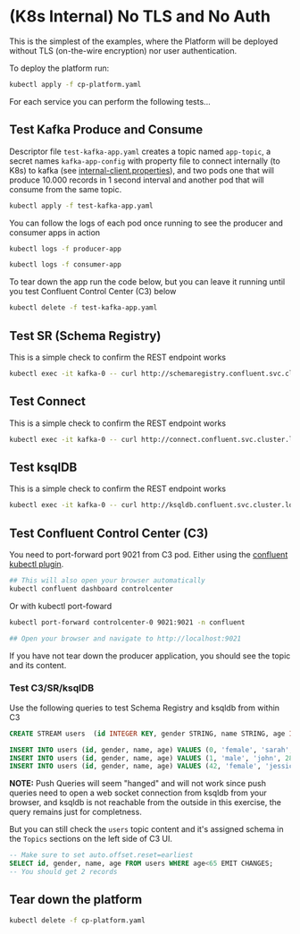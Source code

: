 # (K8s Internal) No TLS and No Auth

This is the simplest of the examples, where the Platform will be deployed without TLS (on-the-wire encryption) nor user authentication.

To deploy the platform run:

```bash
kubectl apply -f cp-platform.yaml
```

For each service you can perform the following tests...

## Test Kafka Produce and Consume

Descriptor file `test-kafka-app.yaml` creates a topic named `app-topic`, a secret names `kafka-app-config` with property file to connect internally (to K8s) to kafka (see [internal-client.properties](internal-client.properties)), and two pods one that will produce 10.000 records in 1 second interval and another pod that will consume from the same topic.

```bash
kubectl apply -f test-kafka-app.yaml
```

You can follow the logs of each pod once running to see the producer and consumer apps in action

```bash
kubectl logs -f producer-app

kubectl logs -f consumer-app
```

To tear down the app run the code below, but you can leave it running until you test Confluent Control Center (C3) below

```bash
kubectl delete -f test-kafka-app.yaml
```

## Test SR (Schema Registry)

This is a simple check to confirm the REST endpoint works

```bash
kubectl exec -it kafka-0 -- curl http://schemaregistry.confluent.svc.cluster.local:8081/schemas/types
```

## Test Connect

This is a simple check to confirm the REST endpoint works

```bash
kubectl exec -it kafka-0 -- curl http://connect.confluent.svc.cluster.local:8083/
```

## Test ksqlDB

This is a simple check to confirm the REST endpoint works

```bash
kubectl exec -it kafka-0 -- curl http://ksqldb.confluent.svc.cluster.local:8088/info
```

## Test Confluent Control Center (C3)

You need to port-forward port 9021 from C3 pod. Either using the [confluent kubectl plugin](https://docs.confluent.io/operator/current/co-deploy-cfk.html#install-confluent-plugin).

```bash
## This will also open your browser automatically
kubectl confluent dashboard controlcenter
```

Or with kubectl port-foward

```bash
kubectl port-forward controlcenter-0 9021:9021 -n confluent

## Open your browser and navigate to http://localhost:9021
```

If you have not tear down the producer application, you should see the topic and its content.

### Test C3/SR/ksqlDB

Use the following queries to test Schema Registry and ksqldb from within C3

```sql
CREATE STREAM users  (id INTEGER KEY, gender STRING, name STRING, age INTEGER) WITH (kafka_topic='users', partitions=1, value_format='AVRO');
```

```sql
INSERT INTO users (id, gender, name, age) VALUES (0, 'female', 'sarah', 42);
INSERT INTO users (id, gender, name, age) VALUES (1, 'male', 'john', 28);
INSERT INTO users (id, gender, name, age) VALUES (42, 'female', 'jessica', 70);
```

**NOTE:** Push Queries will seem "hanged" and will not work since push queries need to open a web socket connection from ksqldb from your browser, and ksqldb is not reachable from the outside in this exercise, the query remains just for completness.

But you can still check the `users` topic content and it's assigned schema in the `Topics` sections on the left side of C3 UI.

```sql
-- Make sure to set auto.offset.reset=earliest
SELECT id, gender, name, age FROM users WHERE age<65 EMIT CHANGES;
-- You should get 2 records
```

## Tear down the platform

```bash
kubectl delete -f cp-platform.yaml
```
